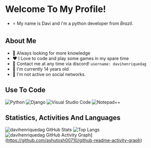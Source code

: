 # Welcome To My Profile!

- ⭐ My name is Davi and i'm a python developer from *Brazil*.

## About Me

- 📑 Always looking for more knowledge
- ❤️ I Love to code and play some games in my spare time
- 📩 Contact me at any time via discord! `username: davihenriquedag`
- 🧢 I'm currently 14 years old
- 🚨 I'm not active on social networks.
 
## Use To Code

![Python](https://img.shields.io/badge/python-3670A0?style=for-the-badge&logo=python&logoColor=ffdd54)
![Django](https://img.shields.io/badge/django-%23092E20.svg?style=for-the-badge&logo=django&logoColor=white)
![Visual Studio Code](https://img.shields.io/badge/Visual%20Studio%20Code-0078d7.svg?style=for-the-badge&logo=visual-studio-code&logoColor=white)
![Notepad++](https://img.shields.io/badge/Notepad++-90E59A.svg?style=for-the-badge&logo=notepad%2b%2b&logoColor=black)

## Statistics, Activities And Languages

![davihenriquedag GitHub Stats](https://github-readme-stats.vercel.app/api?username=davihenriquedag&show_icons=true&theme=github_dark)
![Top Langs](https://github-readme-stats.vercel.app/api/top-langs/?username=davihenriquedag&layout=compact&theme=github_dark)
![davihenriquedag GitHub Activity Graph](https://github-readme-activity-graph.vercel.app/graph?username=davihenriquedag&theme=github_dark)](https://github.com/ashutosh00710/github-readme-activity-graph)